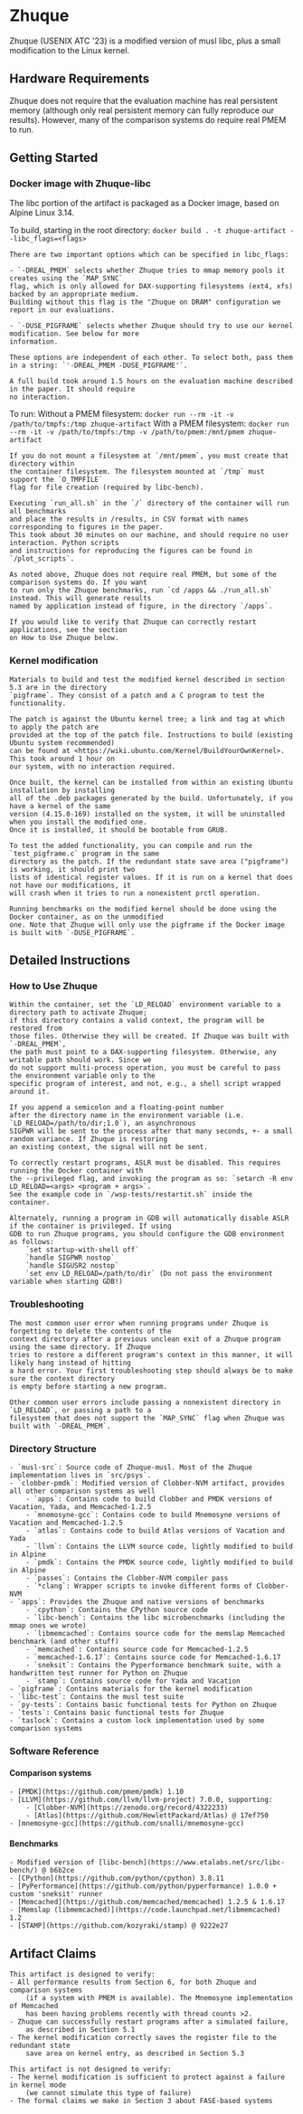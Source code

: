 # Zhuque
Zhuque (USENIX ATC '23) is a modified version of musl libc,
plus a small modification to the Linux kernel.

## Hardware Requirements
Zhuque does not require that the evaluation machine has real persistent memory (although only real
persistent memory can fully reproduce our results). However, many of the comparison systems do require
real PMEM to run.

## Getting Started
### Docker image with Zhuque-libc
The libc portion of the artifact is packaged as a Docker image, based on Alpine Linux 3.14. 

To build, starting in the root directory:
	`docker build . -t zhuque-artifact --libc_flags=<flags>`

	There are two important options which can be specified in libc_flags:

	- `-DREAL_PMEM` selects whether Zhuque tries to mmap memory pools it creates using the `MAP_SYNC`
	flag, which is only allowed for DAX-supporting filesystems (ext4, xfs) backed by an appropriate medium. 
	Building without this flag is the "Zhuque on DRAM" configuration we report in our evaluations.

	- `-DUSE_PIGFRAME` selects whether Zhuque should try to use our kernel modification. See below for more
	information.
	
	These options are independent of each other. To select both, pass them in a string: `'-DREAL_PMEM -DUSE_PIGFRAME'`.

	A full build took around 1.5 hours on the evaluation machine described in the paper. It should require
	no interaction.

To run:
	Without a PMEM filesystem:
		`docker run --rm -it -v /path/to/tmpfs:/tmp zhuque-artifact`
	With a PMEM filesystem:
		`docker run --rm -it -v /path/to/tmpfs:/tmp -v /path/to/pmem:/mnt/pmem zhuque-artifact`	

	If you do not mount a filesystem at `/mnt/pmem`, you must create that directory within
	the container filesystem. The filesystem mounted at `/tmp` must support the `O_TMPFILE`
	flag for file creation (required by libc-bench).

	Executing `run_all.sh` in the `/` directory of the container will run all benchmarks
	and place the results in /results, in CSV format with names corresponding to figures in the paper.
	This took about 30 minutes on our machine, and should require no user interaction. Python scripts
    and instructions for reproducing the figures can be found in `/plot_scripts`.

	As noted above, Zhuque does not require real PMEM, but some of the comparison systems do. If you want
	to run only the Zhuque benchmarks, run `cd /apps && ./run_all.sh` instead. This will generate results
	named by application instead of figure, in the directory `/apps`.

	If you would like to verify that Zhuque can correctly restart applications, see the section
	on How to Use Zhuque below.

### Kernel modification
	Materials to build and test the modified kernel described in section 5.3 are in the directory
	`pigframe`. They consist of a patch and a C program to test the functionality.

	The patch is against the Ubuntu kernel tree; a link and tag at which to apply the patch are
	provided at the top of the patch file. Instructions to build (existing Ubuntu system recommended)
	can be found at <https://wiki.ubuntu.com/Kernel/BuildYourOwnKernel>. This took around 1 hour on
	our system, with no interaction required.

	Once built, the kernel can be installed from within an existing Ubuntu installation by installing
	all of the .deb packages generated by the build. Unfortunately, if you have a kernel of the same
	version (4.15.0-169) installed on the system, it will be uninstalled when you install the modified one.
	Once it is installed, it should be bootable from GRUB. 

	To test the added functionality, you can compile and run the `test_pigframe.c` program in the same
	directory as the patch. If the redundant state save area ("pigframe") is working, it should print two
	lists of identical register values. If it is run on a kernel that does not have our modifications, it
	will crash when it tries to run a nonexistent prctl operation.

	Running benchmarks on the modified kernel should be done using the Docker container, as on the unmodified
	one. Note that Zhuque will only use the pigframe if the Docker image is built with `-DUSE_PIGFRAME`.

## Detailed Instructions
### How to Use Zhuque

	Within the container, set the `LD_RELOAD` environment variable to a directory path to activate Zhuque;
	if this directory contains a valid context, the program will be restored from
	those files. Otherwise they will be created. If Zhuque was built with `-DREAL_PMEM`,
	the path must point to a DAX-supporting filesystem. Otherwise, any writable path should work. Since we 
	do not support multi-process operation, you must be careful to pass the environment variable only to the
	specific program of interest, and not, e.g., a shell script wrapped around it.

	If you append a semicolon and a floating-point number
	after the directory name in the environment variable (i.e. `LD_RELOAD=/path/to/dir;1.0`), an asynchronous
	SIGPWR will be sent to the process after that many seconds, +- a small random variance. If Zhuque is restoring
	an existing context, the signal will not be sent.
	
	To correctly restart programs, ASLR must be disabled. This requires running the Docker container with
	the --privileged flag, and invoking the program as so: `setarch -R env LD_RELOAD=<args> <program + args>`.
	See the example code in `/wsp-tests/restartit.sh` inside the container.

	Alternately, running a program in GDB will automatically disable ASLR if the container is privileged. If using
	GDB to run Zhuque programs, you should configure the GDB environment as follows:
		`set startup-with-shell off`
		`handle SIGPWR nostop`
		`handle SIGUSR2 nostop`
		`set env LD_RELOAD=/path/to/dir` (Do not pass the environment variable when starting GDB!)

### Troubleshooting
	The most common user error when running programs under Zhuque is forgetting to delete the contents of the
	context directory after a previous unclean exit of a Zhuque program using the same directory. If Zhuque
	tries to restore a different program's context in this manner, it will likely hang instead of hitting
	a hard error. Your first troubleshooting step should always be to make sure the context directory
	is empty before starting a new program.

	Other common user errors include passing a nonexistent directory in `LD_RELOAD`, or passing a path to a
	filesystem that does not support the `MAP_SYNC` flag when Zhuque was built with `-DREAL_PMEM`.

### Directory Structure
	- `musl-src`: Source code of Zhuque-musl. Most of the Zhuque implementation lives in `src/psys`.
	- `clobber-pmdk`: Modified version of Clobber-NVM artifact, provides all other comparison systems as well
		- `apps`: Contains code to build Clobber and PMDK versions of Vacation, Yada, and Memcached-1.2.5
		- `mnemosyne-gcc`: Contains code to build Mnemosyne versions of Vacation and Memcached-1.2.5
		- `atlas`: Contains code to build Atlas versions of Vacation and Yada
		- `llvm`: Contains the LLVM source code, lightly modified to build in Alpine
		- `pmdk`: Contains the PMDK source code, lightly modified to build in Alpine
		- `passes`: Contains the Clobber-NVM compiler pass
		- `*clang`: Wrapper scripts to invoke different forms of Clobber-NVM
	- `apps`: Provides the Zhuque and native versions of benchmarks
		- `cpython`: Contains the CPython source code
		- `libc-bench`: Contains the libc microbenchmarks (including the mmap ones we wrote)
		- `libmemcached`: Contains source code for the memslap Memcached benchmark (and other stuff)
		- `memcached`: Contains source code for Memcached-1.2.5
		- `memcached-1.6.17`: Contains source code for Memcached-1.6.17
		- `sneksit`: Contains the Pyperformance benchmark suite, with a handwritten test runner for Python on Zhuque
		- `stamp`: Contains source code for Yada and Vacation 
	- `pigframe`: Contains materials for the kernel modification
	- `libc-test`: Contains the musl test suite
	- `py-tests`: Contains basic functional tests for Python on Zhuque
	- `tests`: Contains basic functional tests for Zhuque
	- `taslock`: Contains a custom lock implementation used by some comparison systems
		
### Software Reference
#### Comparison systems
	- [PMDK](https://github.com/pmem/pmdk) 1.10
	- [LLVM](https://github.com/llvm/llvm-project) 7.0.0, supporting:
		- [Clobber-NVM](https://zenodo.org/record/4322233) 
		- [Atlas](https://github.com/HewlettPackard/Atlas) @ 17ef750
	- [mnemosyne-gcc](https://github.com/snalli/mnemosyne-gcc)

#### Benchmarks
	- Modified version of [libc-bench](https://www.etalabs.net/src/libc-bench/) @ b6b2ce
	- [CPython](https://github.com/python/cpython) 3.8.11
	- [PyPerformance](https://github.com/python/pyperformance) 1.0.0 + custom 'sneksit' runner
	- [Memcached](https://github.com/memcached/memcached) 1.2.5 & 1.6.17
	- [Memslap (libmemcached)](https://code.launchpad.net/libmemcached) 1.2
	- [STAMP](https://github.com/kozyraki/stamp) @ 9222e27

## Artifact Claims
	This artifact is designed to verify:
	- All performance results from Section 6, for both Zhuque and comparison systems
		(if a system with PMEM is available). The Mnemosyne implementation of Memcached
		has been having problems recently with thread counts >2.
	- Zhuque can successfully restart programs after a simulated failure,
		as described in Section 5.1
	- The kernel modification correctly saves the register file to the redundant state
		save area on kernel entry, as described in Section 5.3

	This artifact is not designed to verify:
	- The kernel modification is sufficient to protect against a failure in kernel mode
		(we cannot simulate this type of failure) 
	- The formal claims we make in Section 3 about FASE-based systems


